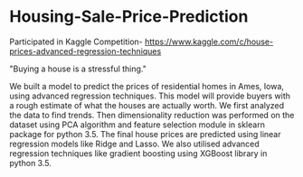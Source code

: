 # Housing-Sale-Price-Prediction

Participated in Kaggle Competition- https://www.kaggle.com/c/house-prices-advanced-regression-techniques

"Buying a house is a stressful thing." 

We built a model to predict the prices of residential homes in Ames, Iowa, using advanced regression techniques. This model will provide buyers with a rough estimate of what the houses are actually worth.  We first analyzed the data to find trends. Then dimensionality reduction was performed on the dataset using PCA algorithm and feature selection module in sklearn package for python 3.5. The final house prices are predicted using linear regression models like Ridge and Lasso. We also utilised advanced regression techniques like gradient boosting using XGBoost library in python 3.5.
